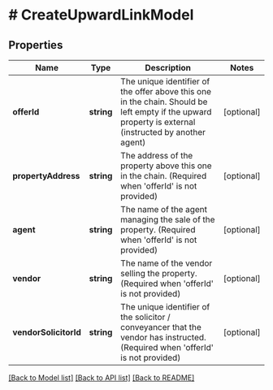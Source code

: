 # # CreateUpwardLinkModel

## Properties

Name | Type | Description | Notes
------------ | ------------- | ------------- | -------------
**offerId** | **string** | The unique identifier of the offer above this one in the chain. Should be left empty if the upward property is external (instructed by another agent) | [optional]
**propertyAddress** | **string** | The address of the property above this one in the chain. (Required when &#39;offerId&#39; is not provided) | [optional]
**agent** | **string** | The name of the agent managing the sale of the property. (Required when &#39;offerId&#39; is not provided) | [optional]
**vendor** | **string** | The name of the vendor selling the property. (Required when &#39;offerId&#39; is not provided) | [optional]
**vendorSolicitorId** | **string** | The unique identifier of the solicitor / conveyancer that the vendor has instructed. (Required when &#39;offerId&#39; is not provided) | [optional]

[[Back to Model list]](../../README.md#models) [[Back to API list]](../../README.md#endpoints) [[Back to README]](../../README.md)
